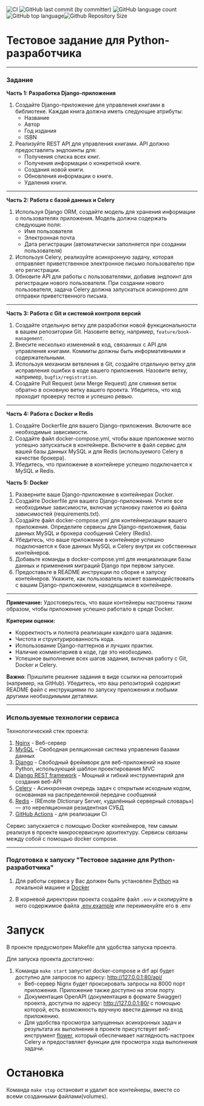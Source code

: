 ![CI](https://github.com/brivazz/vrnnrmnvldmrvch_tz/actions/workflows/code-checker.yml/badge.svg)
![GitHub last commit (by committer)](https://img.shields.io/github/last-commit/brivazz/vrnnrmnvldmrvch_tz)
![GitHub language count](https://img.shields.io/github/languages/count/brivazz/vrnnrmnvldmrvch_tz)![GitHub top language](https://img.shields.io/github/languages/top/brivazz/vrnnrmnvldmrvch_tz)![Github Repository Size](https://img.shields.io/github/repo-size/brivazz/vrnnrmnvldmrvch_tz)

# Тестовое задание для Python-разработчика

---

### Задание

**Часть 1: Разработка Django-приложения**

1. Создайте Django-приложение для управления книгами в библиотеке. Каждая книга должна иметь следующие атрибуты:
    - Название
    - Автор
    - Год издания
    - ISBN
2. Реализуйте REST API для управления книгами. API должно предоставлять эндпоинты для:
    - Получения списка всех книг.
    - Получения информации о конкретной книге.
    - Создания новой книги.
    - Обновления информации о книге.
    - Удаления книги.

---

**Часть 2: Работа с базой данных и Celery**

1. Используя Django ORM, создайте модель для хранения информации о пользователях приложения. Модель должна содержать следующие поля:
    - Имя пользователя
    - Электронная почта
    - Дата регистрации (автоматически заполняется при создании пользователя)
2. Используя Celery, реализуйте асинхронную задачу, которая отправляет приветственное электронное письмо пользователю при его регистрации.
3. Обновите API для работы с пользователями, добавив эндпоинт для регистрации нового пользователя. При создании нового пользователя, задача Celery должна запускаться асинхронно для отправки приветственного письма.

---

**Часть 3: Работа с Git и системой контроля версий**

1. Создайте отдельную ветку для разработки новой функциональности в вашем репозитории Git. Назовите ветку, например, `feature/book-management`.
2. Внесите несколько изменений в код, связанных с API для управления книгами. Коммиты должны быть информативными и содержательными.
3. Используя механизм ветвления в Git, создайте отдельную ветку для исправления ошибки в коде вашего приложения. Назовите ветку, например, `bugfix/registration`.
4. Создайте Pull Request (или Merge Request) для слияния веток обратно в основную ветку вашего проекта. Убедитесь, что код проходит проверку тестов и успешно ревью.

---

**Часть 4: Работа с Docker и Redis**

1. Создайте Dockerfile для вашего Django-приложения. Включите все необходимые зависимости.
2. Создайте файл docker-compose.yml, чтобы ваше приложение могло успешно запускаться в контейнере. Включите в файл сервис для вашей базы данных MySQL и для Redis (используемого Celery в качестве брокера).
3. Убедитесь, что приложение в контейнере успешно подключается к MySQL и Redis.

**Часть 5: Docker**

1. Разверните ваше Django-приложение в контейнерах Docker.
2. Создайте Dockerfile для вашего Django-приложения. Учтите все необходимые зависимости, включая установку пакетов из файла зависимостей (requirements.txt).
3. Создайте файл docker-compose.yml для контейнеризации вашего приложения. Определите сервисы для Django-приложения, базы данных MySQL и брокера сообщений Celery (Redis).
4. Убедитесь, что ваше приложение в контейнере успешно подключается к базе данных MySQL и Celery внутри их собственных контейнеров.
5. Добавьте команды в docker-compose.yml для инициализации базы данных и применения миграций Django при первом запуске.
6. Предоставьте в README инструкции по сборке и запуску контейнеров. Укажите, как пользователь может взаимодействовать с вашим Django-приложением, находящимся в контейнере.

---

**Примечание:**
Удостоверьтесь, что ваши контейнеры настроены таким образом, чтобы приложение успешно работало в среде Docker.

**Критерии оценки:**

- Корректность и полнота реализации каждого шага задания.
- Чистота и структурированность кода.
- Использование Django-паттернов и лучших практик.
- Наличие комментариев в коде, где это необходимо.
- Успешное выполнение всех шагов задания, включая работу с Git, Docker и Celery.

**Важно**:
Пришлите решение задания в виде ссылки на репозиторий (например, на GitHub). Убедитесь, что ваш репозиторий содержит README файл с инструкциями по запуску приложения и любыми другими необходимыми деталями.

---

### Используемые технологии сервиса

Технологический стек проекта:

1. [Nginx](https://nginx.org/ru/) - Веб-сервер
2. [MySQL](https://www.mysql.com/) - Свободная реляционная система управления базами данных
3. [Django](https://www.djangoproject.com/) - Свободный фреймворк для веб-приложений на языке Python, использующий шаблон проектирования MVC
4. [Django REST framework](https://www.django-rest-framework.org/) - Мощный и гибкий инструментарий для создания веб-API
5. [Celery](https://docs.celeryq.dev/en/stable/) - Асинхронная очередь задач с открытым исходным кодом, основанная на распределенной передаче сообщений
6. [Redis](https://redis.io/) - (REmote DIctionary Server, «удалённый серверный словарь») — это нереляционная резидентная СУБД
7. [GitHub Actions](https://docs.github.com/ru/actions) - для реализации CI

Сервис запускается с помощью Docker контейнеров, тем самым реализуя в проекте микросервисную архитектуру. Сервисы связаны между собой с помощью docker compose.

---

### Подготовка к запуску "Тестовое задание для Python-разработчика"

1. Для работы сервиса у Вас должен быть установлен [Python](https://www.python.org/) на локальной машине и [Docker](https://www.docker.com/)

2. В корневой директории проекта создайте файл `.env` и скопируйте в него содержимое файла [.env.example](https://github.com/brivazz/vrnnrmnvldmrvch_tz/blob/main/.env.example) или переименуйте его в .env

# Запуск

В проекте предусмотрен Makefile для удобства запуска проекта.

Для запуска проекта достаточно:

1. Команда `make start` запустит docker-compose и drf api будет доступно для запросов по адресу: <http://127.0.0.1:80/api/>
   - Веб-сервер Nignx будет проксировать запросы на 8000 порт приложения. Приложение также доступно на этом порту.
   - Документация OpenAPI (документация в формате Swаggеr) проекта, доступна по адресу: <http://127.0.0.1:80/> с помощью которой, есть возможность вручную ввести данные на вход приложению.
   - Для удобства просмотра запущенных асинхронных задач и результата их выполнения в проекте присутствует веб-инструмент [flower](https://flower.readthedocs.io/en/latest/man.html), который обеспечивает наглядность настроек Celery и предоставляет функции для просмотра хода выполнения задачи.

# Остановка

Команда `make stop` остановит и удалит все контейнеры, вместе со всеми созданными файлами(volumes).
